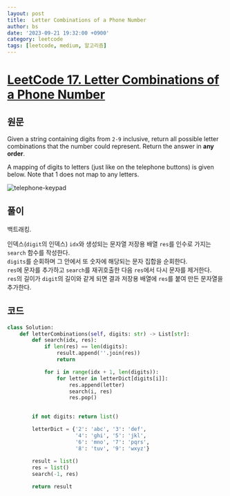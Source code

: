 ```yaml
---
layout: post
title:  Letter Combinations of a Phone Number
author: bs
date: '2023-09-21 19:32:00 +0900'
category: leetcode
tags: [leetcode, medium, 알고리즘]
---
```


# [LeetCode 17. Letter Combinations of a Phone Number](https://leetcode.com/problems/letter-combinations-of-a-phone-number/)

## 원문
Given a string containing digits from `2-9` inclusive, return all possible letter combinations that the number could represent. Return the answer in **any order**.

A mapping of digits to letters (just like on the telephone buttons) is given below. Note that 1 does not map to any letters.

![telephone-keypad](https://assets.leetcode.com/uploads/2022/03/15/1200px-telephone-keypad2svg.png)

## 풀이
백트래킹.

인덱스(`digit`의 인덱스) `idx`와 생성되는 문자열 저장용 배열 `res`를 인수로 가지는 `search` 함수를 작성한다.<br>
`digits`를 순회하며 그 안에서 또 숫자에 해당되는 문자 집합을 순회한다.<br>
`res`에 문자를 추가하고 `search`를 재귀호출한 다음 `res`에서 다시 문자를 제거한다.<br>
`res`의 길이가 `digit`의 길이와 같게 되면 결과 저장용 배열에 `res`를 붙여 만든 문자열을 추가한다.

## 코드
```python
class Solution:
    def letterCombinations(self, digits: str) -> List[str]:
        def search(idx, res):
            if len(res) == len(digits):
                result.append(''.join(res))
                return

            for i in range(idx + 1, len(digits)):
                for letter in letterDict[digits[i]]:
                    res.append(letter)
                    search(i, res)
                    res.pop()
        

        if not digits: return list()

        letterDict = {'2': 'abc', '3': 'def',
                      '4': 'ghi', '5': 'jkl',
                      '6': 'mno', '7': 'pqrs',
                      '8': 'tuv', '9': 'wxyz'}
        
        result = list()
        res = list()
        search(-1, res)

        return result
```